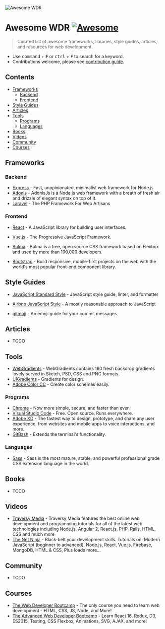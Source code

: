 ![Awesome WDR](https://github.com/georgebutler/awesome-web-developer-resources/blob/master/awesome-wdr-logo-github.png)

# Awesome WDR [![Awesome](https://cdn.rawgit.com/sindresorhus/awesome/d7305f38d29fed78fa85652e3a63e154dd8e8829/media/badge.svg)](https://github.com/sindresorhus/awesome)

> Curated list of awesome frameworks, libraries, style guides, articles, and resources for web development.

- Use <kbd>command</kbd> + <kbd>F</kbd> or <kbd>ctrl</kbd> + <kbd>F</kbd> to search for a keyword.
- Contributions welcome, please see [contribution guide](CONTRIBUTING.md).

## Contents

- [Frameworks](#frameworks)
  - [Backend](#backend)
  - [Frontend](#frontend)
- [Style Guides](#style-guides)
- [Articles](#articles)
- [Tools](#tools)
  - [Programs](#programs)
  - [Languages](#languages)
- [Books](#books)
- [Videos](#videos)
- [Community](#community)
- [Courses](#courses)

## Frameworks

### Backend

- [Express](https://expressjs.com/) - Fast, unopinionated, minimalist web framework for Node.js
- [Adonis](https://adonisjs.com/) - AdonisJs is a Node.js web framework with a breath of fresh air and drizzle of elegant syntax on top of it.
- [Laravel](https://laravel.com/) - The PHP Framework For Web Artisans

### Frontend

- [React](https://reactjs.org/) - A JavaScript library for building user interfaces.
- [Vue.js](https://vuejs.org/) - The Progressive JavaScript Framework.

- [Bulma](https://bulma.io/) - Bulma is a free, open source CSS framework based on Flexbox and used by more than 100,000 developers.
- [Bootstrap](https://getbootstrap.com/) - Build responsive, mobile-first projects on the web with the world's most popular front-end component library.

## Style Guides

- [JavaScript Standard Style](https://standardjs.com/) - JavaScript style guide, linter, and formatter
- [Airbnb JavaScript Style](https://github.com/airbnb/javascript) - A mostly reasonable approach to JavaScript

- [gitmoji](https://gitmoji.carloscuesta.me/) - An emoji guide for your commit messages

## Articles

- TODO

## Tools

- [WebGradients](https://webgradients.com/) - WebGradients contains 180 fresh backdrop gradients lovely served in Sketch, PSD, CSS and PNG formats.
- [UIGradients](https://uigradients.com) - Gradients for design.
- [Adobe Color CC](https://color.adobe.com/create/color-wheel/) - Create color schemes easily.

### Programs

- [Chrome](https://www.google.com/chrome/) - Now more simple, secure, and faster than ever.
- [Visual Studio Code](https://code.visualstudio.com/) - Free. Open source. Runs everywhere.
- [Adobe XD](https://www.adobe.com/products/xd.html) - The fastest way to design, prototype, and share any user experience, from websites and mobile apps to voice interactions, and more.
- [GitBash](https://git-scm.com/downloads) - Extends the terminal's functionality.

### Languages

- [Sass](http://sass-lang.com/) - Sass is the most mature, stable, and powerful professional grade CSS extension language in the world.

## Books

- TODO

## Videos

- [Traversy Media](https://www.youtube.com/user/TechGuyWeb) - Traversy Media features the best online web development and programming tutorials for all of the latest web technologies including Node.js, Angular 2, React.js, PHP, Rails, HTML, CSS and much more
- [The Net Ninja](https://www.youtube.com/channel/UCW5YeuERMmlnqo4oq8vwUpg) - Black-belt your development skills. Tutorials on: Modern JavaScript (beginner to advanced), Node.js, React, Vue.js, Firebase, MongoDB, HTML & CSS, Plus loads more...

## Community

- TODO

## Courses

- [The Web Developer Bootcamp](https://www.udemy.com/the-web-developer-bootcamp/) - The only course you need to learn web development - HTML, CSS, JS, Node, and More!
- [The Advanced Web Developer Bootcamp](https://www.udemy.com/the-advanced-web-developer-bootcamp/) - Learn React 16, Redux, D3, ES2015, Testing, CSS Flexbox, Animations, SVG, AJAX, and more!
